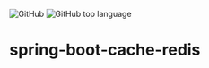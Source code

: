 ![GitHub](https://img.shields.io/github/license/brunordg/spring-boot-cache-redis)
![GitHub top language](https://img.shields.io/github/languages/top/brunordg/spring-boot-cache-redis)

# spring-boot-cache-redis
